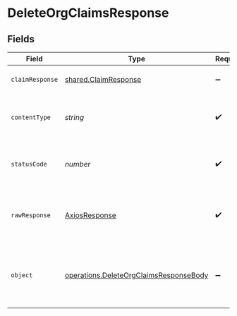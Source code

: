 # DeleteOrgClaimsResponse


## Fields

| Field                                                                                                   | Type                                                                                                    | Required                                                                                                | Description                                                                                             |
| ------------------------------------------------------------------------------------------------------- | ------------------------------------------------------------------------------------------------------- | ------------------------------------------------------------------------------------------------------- | ------------------------------------------------------------------------------------------------------- |
| `claimResponse`                                                                                         | [shared.ClaimResponse](../../../sdk/models/shared/claimresponse.md)                                     | :heavy_minus_sign:                                                                                      | Claims successfully deleted.                                                                            |
| `contentType`                                                                                           | *string*                                                                                                | :heavy_check_mark:                                                                                      | HTTP response content type for this operation                                                           |
| `statusCode`                                                                                            | *number*                                                                                                | :heavy_check_mark:                                                                                      | HTTP response status code for this operation                                                            |
| `rawResponse`                                                                                           | [AxiosResponse](https://axios-http.com/docs/res_schema)                                                 | :heavy_check_mark:                                                                                      | Raw HTTP response; suitable for custom response parsing                                                 |
| `object`                                                                                                | [operations.DeleteOrgClaimsResponseBody](../../../sdk/models/operations/deleteorgclaimsresponsebody.md) | :heavy_minus_sign:                                                                                      | The request is malformed (e.g, a given path parameter is invalid)<br/>                                  |